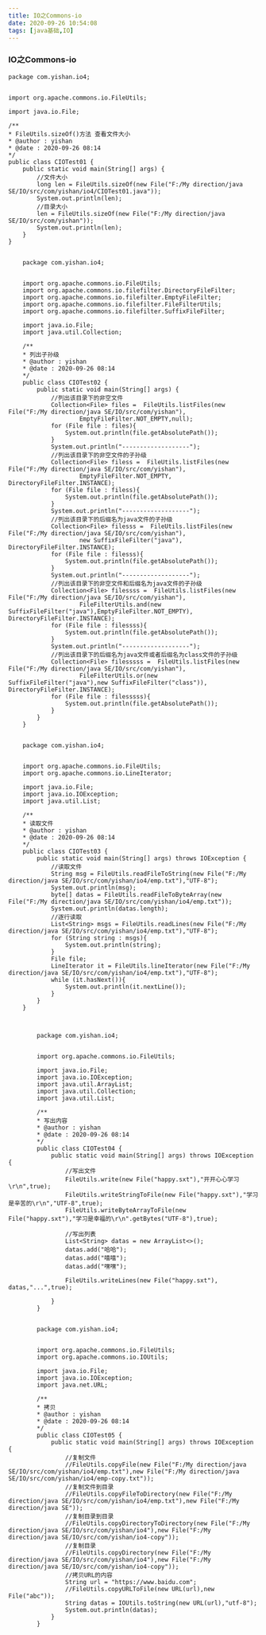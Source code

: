 ```yaml
---
title: IO之Commons-io
date: 2020-09-26 10:54:08
tags: [java基础,IO]
---
```

### IO之Commons-io
<!--more-->

    package com.yishan.io4;


    import org.apache.commons.io.FileUtils;

    import java.io.File;

    /**
    * FileUtils.sizeOf()方法 查看文件大小
    * @author : yishan
    * @date : 2020-09-26 08:14
    */
    public class CIOTest01 {
        public static void main(String[] args) {
            //文件大小
            long len = FileUtils.sizeOf(new File("F:/My direction/java SE/IO/src/com/yishan/io4/CIOTest01.java"));
            System.out.println(len);
            //目录大小
            len = FileUtils.sizeOf(new File("F:/My direction/java SE/IO/src/com/yishan"));
            System.out.println(len);
        }
    }


        package com.yishan.io4;


        import org.apache.commons.io.FileUtils;
        import org.apache.commons.io.filefilter.DirectoryFileFilter;
        import org.apache.commons.io.filefilter.EmptyFileFilter;
        import org.apache.commons.io.filefilter.FileFilterUtils;
        import org.apache.commons.io.filefilter.SuffixFileFilter;

        import java.io.File;
        import java.util.Collection;

        /**
        * 列出子孙级
        * @author : yishan
        * @date : 2020-09-26 08:14
        */
        public class CIOTest02 {
            public static void main(String[] args) {
                //列出该目录下的非空文件
                Collection<File> files =  FileUtils.listFiles(new File("F:/My direction/java SE/IO/src/com/yishan"),
                        EmptyFileFilter.NOT_EMPTY,null);
                for (File file : files){
                    System.out.println(file.getAbsolutePath());
                }
                System.out.println("-------------------");
                //列出该目录下的非空文件的子孙级
                Collection<File> filess =  FileUtils.listFiles(new File("F:/My direction/java SE/IO/src/com/yishan"),
                        EmptyFileFilter.NOT_EMPTY, DirectoryFileFilter.INSTANCE);
                for (File file : filess){
                    System.out.println(file.getAbsolutePath());
                }
                System.out.println("-------------------");
                //列出该目录下的后缀名为java文件的子孙级
                Collection<File> filesss =  FileUtils.listFiles(new File("F:/My direction/java SE/IO/src/com/yishan"),
                        new SuffixFileFilter("java"), DirectoryFileFilter.INSTANCE);
                for (File file : filesss){
                    System.out.println(file.getAbsolutePath());
                }
                System.out.println("-------------------");
                //列出该目录下的非空文件和后缀名为java文件的子孙级
                Collection<File> filessss =  FileUtils.listFiles(new File("F:/My direction/java SE/IO/src/com/yishan"),
                        FileFilterUtils.and(new SuffixFileFilter("java"),EmptyFileFilter.NOT_EMPTY), DirectoryFileFilter.INSTANCE);
                for (File file : filessss){
                    System.out.println(file.getAbsolutePath());
                }
                System.out.println("-------------------");
                //列出该目录下的后缀名为java文件或者后缀名为class文件的子孙级
                Collection<File> filesssss =  FileUtils.listFiles(new File("F:/My direction/java SE/IO/src/com/yishan"),
                        FileFilterUtils.or(new SuffixFileFilter("java"),new SuffixFileFilter("class")), DirectoryFileFilter.INSTANCE);
                for (File file : filesssss){
                    System.out.println(file.getAbsolutePath());
                }
            }
        }


        package com.yishan.io4;


        import org.apache.commons.io.FileUtils;
        import org.apache.commons.io.LineIterator;

        import java.io.File;
        import java.io.IOException;
        import java.util.List;

        /**
        * 读取文件
        * @author : yishan
        * @date : 2020-09-26 08:14
        */
        public class CIOTest03 {
            public static void main(String[] args) throws IOException {
                //读取文件
                String msg = FileUtils.readFileToString(new File("F:/My direction/java SE/IO/src/com/yishan/io4/emp.txt"),"UTF-8");
                System.out.println(msg);
                byte[] datas = FileUtils.readFileToByteArray(new File("F:/My direction/java SE/IO/src/com/yishan/io4/emp.txt"));
                System.out.println(datas.length);
                //逐行读取
                List<String> msgs = FileUtils.readLines(new File("F:/My direction/java SE/IO/src/com/yishan/io4/emp.txt"),"UTF-8");
                for (String string : msgs){
                    System.out.println(string);
                }
                File file;
                LineIterator it = FileUtils.lineIterator(new File("F:/My direction/java SE/IO/src/com/yishan/io4/emp.txt"),"UTF-8");
                while (it.hasNext()){
                    System.out.println(it.nextLine());
                }
            }
        }



            package com.yishan.io4;


            import org.apache.commons.io.FileUtils;

            import java.io.File;
            import java.io.IOException;
            import java.util.ArrayList;
            import java.util.Collection;
            import java.util.List;

            /**
            * 写出内容
            * @author : yishan
            * @date : 2020-09-26 08:14
            */
            public class CIOTest04 {
                public static void main(String[] args) throws IOException {
                    //写出文件
                    FileUtils.write(new File("happy.sxt"),"开开心心学习\r\n",true);
                    FileUtils.writeStringToFile(new File("happy.sxt"),"学习是辛苦的\r\n","UTF-8",true);
                    FileUtils.writeByteArrayToFile(new File("happy.sxt"),"学习是幸福的\r\n".getBytes("UTF-8"),true);

                    //写出列表
                    List<String> datas = new ArrayList<>();
                    datas.add("哈哈");
                    datas.add("嘻嘻");
                    datas.add("嘿嘿");

                    FileUtils.writeLines(new File("happy.sxt"), datas,"...",true);

                }
            }


            package com.yishan.io4;


            import org.apache.commons.io.FileUtils;
            import org.apache.commons.io.IOUtils;

            import java.io.File;
            import java.io.IOException;
            import java.net.URL;

            /**
            * 拷贝
            * @author : yishan
            * @date : 2020-09-26 08:14
            */
            public class CIOTest05 {
                public static void main(String[] args) throws IOException {
                    //复制文件
                    //FileUtils.copyFile(new File("F:/My direction/java SE/IO/src/com/yishan/io4/emp.txt"),new File("F:/My direction/java SE/IO/src/com/yishan/io4/emp-copy.txt"));
                    //复制文件到目录
                    //FileUtils.copyFileToDirectory(new File("F:/My direction/java SE/IO/src/com/yishan/io4/emp.txt"),new File("F:/My direction/java SE"));
                    //复制目录到目录
                    //FileUtils.copyDirectoryToDirectory(new File("F:/My direction/java SE/IO/src/com/yishan/io4"),new File("F:/My direction/java SE/IO/src/com/yishan/io4-copy"));
                    //复制目录
                    //FileUtils.copyDirectory(new File("F:/My direction/java SE/IO/src/com/yishan/io4"),new File("F:/My direction/java SE/IO/src/com/yishan/io4-copy"));
                    //拷贝URL的内容
                    String url = "https://www.baidu.com";
                    //FileUtils.copyURLToFile(new URL(url),new File("abc"));
                    String datas = IOUtils.toString(new URL(url),"utf-8");
                    System.out.println(datas);
                }
            }
